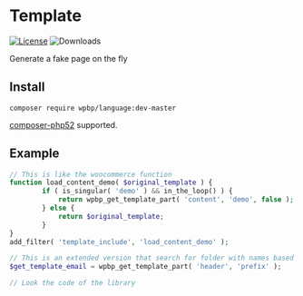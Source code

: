 # Template
[![License](https://img.shields.io/badge/License-GPL%20v3-blue.svg)](http://www.gnu.org/licenses/gpl-3.0)
![Downloads](https://img.shields.io/packagist/dt/wpbp/template.svg) 

Generate a fake page on the fly

## Install

`composer require wpbp/language:dev-master`

[composer-php52](https://github.com/composer-php52/composer-php52) supported.

## Example

```php
// This is like the woocommerce function
function load_content_demo( $original_template ) {
        if ( is_singular( 'demo' ) && in_the_loop() ) {
            return wpbp_get_template_part( 'content', 'demo', false );
        } else {
            return $original_template;
        }
}
add_filter( 'template_include', 'load_content_demo' );

// This is an extended version that search for folder with names based on locales like it_IT
$get_template_email = wpbp_get_template_part( 'header', 'prefix' );

// Look the code of the library
```

